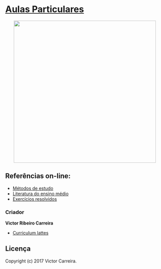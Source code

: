 # [Aulas Particulares]()

<p align="center">
  <img src="Cartão/virtual.jpg" width="450"/>
</p>



## Referências on-line:

- [Métodos de estudo](https://guiadoestudante.abril.com.br/universidades/descubra-os-10-melhores-metodos-de-estudo-para-se-preparar-para-o-vestibular-e-enem/#)
- [Literatura do ensino médio](http://brasilescola.uol.com.br/)
- [Exercícios resolvidos](https://www.infoescola.com/exercicios/)

### Criador

**Victor Ribeiro Carreira**

- [Curriculum lattes](http://lattes.cnpq.br/9663791782095105)

## Licença

Copyright (c) 2017 Victor Carreira.
